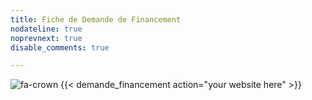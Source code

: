 ```yaml
---
title: Fiche de Demande de Financement
nodateline: true
noprevnext: true
disable_comments: true

---
```

 ![fa-crown](/images/logolab.png)
 {{< demande_financement action="your website here" >}}
